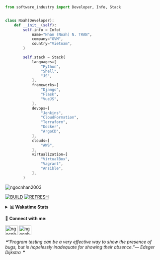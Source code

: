 ```python
from software_industry import Developer, Info, Stack


class Noah(Developer):
    def __init__(self):
        self.info = Info(
            name="Nhan (Noah) N. TRAN",
            company="GVM",
            country="Vietnam",
        )

        self.stack = Stack(
            languages=[
                "Python",
                "Shell",
                "JS",
            ],
            frameworks=[
                "Django",
                "Flask",
                "VueJS",
            ],
            devops=[
                "Jenkins",
                "CloudFormation",
                "Terraform",
                "Docker",
                "ArgoCD",
            ],
            clouds=[
                "AWS",
            ],
            virtualization=[
                "VirtualBox",
                "Vagrant",
                "Ansible",
            ],
        )
```
<img src="https://komarev.com/ghpvc/?username=ngocnhan2003&label=Profile%20views&color=0e75b6&style=flat" alt="ngocnhan2003" /> 

[![BUILD](https://github.com/ngocnhan2003/ngocnhan2003/actions/workflows/001_build.yml/badge.svg)](https://github.com/ngocnhan2003/ngocnhan2003/actions/workflows/001_build.yml)
[![REFRESH](https://github.com/ngocnhan2003/ngocnhan2003/actions/workflows/002_refresh.yml/badge.svg)](https://github.com/ngocnhan2003/ngocnhan2003/actions/workflows/002_refresh.yml)

<details> 
  <summary><b>📊 Wakatime Stats</b></summary>
  <br>
  
<!--START_SECTION:waka-->
![Code Time](http://img.shields.io/badge/Code%20Time-654%20hrs%2036%20mins-blue)

**I'm an Early 🐤** 

```text
🌞 Morning    72 commits     ████████░░░░░░░░░░░░░░░░░   31.72% 
🌆 Daytime    96 commits     ██████████░░░░░░░░░░░░░░░   42.29% 
🌃 Evening    29 commits     ███░░░░░░░░░░░░░░░░░░░░░░   12.78% 
🌙 Night      30 commits     ███░░░░░░░░░░░░░░░░░░░░░░   13.22%

```
📅 **I'm Most Productive on Tuesday** 

```text
Monday       42 commits     ████░░░░░░░░░░░░░░░░░░░░░   18.5% 
Tuesday      128 commits    ██████████████░░░░░░░░░░░   56.39% 
Wednesday    24 commits     ██░░░░░░░░░░░░░░░░░░░░░░░   10.57% 
Thursday     5 commits      ░░░░░░░░░░░░░░░░░░░░░░░░░   2.2% 
Friday       4 commits      ░░░░░░░░░░░░░░░░░░░░░░░░░   1.76% 
Saturday     9 commits      █░░░░░░░░░░░░░░░░░░░░░░░░   3.96% 
Sunday       15 commits     █░░░░░░░░░░░░░░░░░░░░░░░░   6.61%

```


📊 **This Week I Spent My Time On** 

```text
⌚︎ Time Zone: Asia/Ho_Chi_Minh

💬 Programming Languages: 
Go                       6 hrs 36 mins       ████████████████░░░░░░░░░   67.26% 
YAML                     46 mins             ██░░░░░░░░░░░░░░░░░░░░░░░   7.94% 
SQL                      45 mins             ██░░░░░░░░░░░░░░░░░░░░░░░   7.69% 
JavaScript               41 mins             █░░░░░░░░░░░░░░░░░░░░░░░░   7.06% 
JSON                     20 mins             ░░░░░░░░░░░░░░░░░░░░░░░░░   3.46%

🔥 Editors: 
GoLand                   8 hrs 44 mins       ██████████████████████░░░   88.87% 
VS Code                  1 hr 5 mins         ██░░░░░░░░░░░░░░░░░░░░░░░   11.13%

💻 Operating System: 
Linux                    9 hrs 49 mins       █████████████████████████   100.0%

```

**I Mostly Code in Python** 

```text
Python                   14 repos            ███████████░░░░░░░░░░░░░░   43.75% 
JavaScript               6 repos             ████░░░░░░░░░░░░░░░░░░░░░   18.75% 
TypeScript               2 repos             █░░░░░░░░░░░░░░░░░░░░░░░░   6.25% 
Kotlin                   2 repos             █░░░░░░░░░░░░░░░░░░░░░░░░   6.25% 
Vue                      2 repos             █░░░░░░░░░░░░░░░░░░░░░░░░   6.25%

```



 Last Updated on 29/11/2022 19:19:51 UTC+7
<!--END_SECTION:waka-->
</details>

🔗 **Connect with me:**

<a href="https://linkedin.com/in/ngocnhan2003" target="blank"><img align="center" src="https://raw.githubusercontent.com/rahuldkjain/github-profile-readme-generator/master/src/images/icons/Social/linked-in-alt.svg" alt="ngocnhan2003" height="30" width="40" /></a>
<a href="https://instagram.com/ngocnhan2003" target="blank"><img align="center" src="https://raw.githubusercontent.com/rahuldkjain/github-profile-readme-generator/master/src/images/icons/Social/instagram.svg" alt="ngocnhan2003" height="30" width="40" /></a>


<!--STARTS_HERE_QUOTE_README-->
<i>❝“Program testing can be a very effective way to show the presence of bugs, but is hopelessly inadequate for showing their absence.”— Edsger Dijkstra   ❞</i>
<!--ENDS_HERE_QUOTE_README-->

